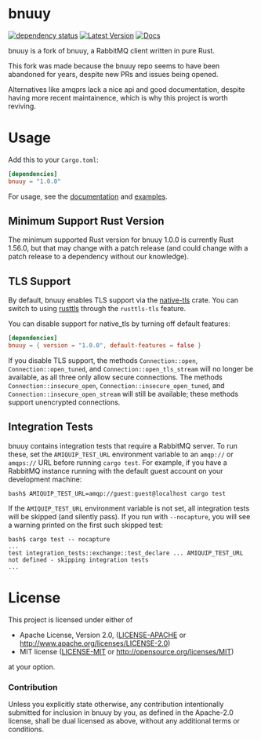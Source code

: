 # bnuuy

[![dependency status](https://deps.rs/repo/github/eievui5/bnuuy/status.svg)](https://deps.rs/repo/github/eievui5/bnuuy)
[![Latest Version](https://img.shields.io/crates/v/bnuuy.svg)](https://crates.io/crates/bnuuy)
[![Docs](https://docs.rs/bnuuy/badge.svg)](https://docs.rs/bnuuy)

bnuuy is a fork of bnuuy, a RabbitMQ client written in pure Rust.

This fork was made because the bnuuy repo seems to have been abandoned for years, despite new PRs and issues being opened.

Alternatives like amqprs lack a nice api and good documentation, despite having more recent maintainence, which is why this project is worth reviving.

# Usage

Add this to your `Cargo.toml`:

```toml
[dependencies]
bnuuy = "1.0.0"
```

For usage, see the [documentation](https://docs.rs/bnuuy/) and
[examples](https://github.com/eievui5/bnuuy/tree/master/examples).

## Minimum Support Rust Version

The minimum supported Rust version for bnuuy 1.0.0 is currently Rust 1.56.0,
but that may change with a patch release (and could change with a patch release
to a dependency without our knowledge).

## TLS Support

By default, bnuuy enables TLS support via the
[native-tls](https://crates.io/crates/native-tls) crate. You can switch to using [rusttls](https://github.com/rustls/rustls) through the `rusttls-tls` feature.

You can disable support for native_tls by turning off default features:

```toml
[dependencies]
bnuuy = { version = "1.0.0", default-features = false }
```

If you disable TLS support, the methods `Connection::open`,
`Connection::open_tuned`, and `Connection::open_tls_stream` will no longer be
available, as all three only allow secure connections. The methods
`Connection::insecure_open`, `Connection::insecure_open_tuned`, and
`Connection::insecure_open_stream` will still be available; these methods
support unencrypted connections.

## Integration Tests

bnuuy contains integration tests that require a RabbitMQ server. To run these,
set the `AMIQUIP_TEST_URL` environment variable to an `amqp://` or `amqps://` URL
before running `cargo test`. For example, if you have a RabbitMQ instance running
with the default guest account on your development machine:

```
bash$ AMIQUIP_TEST_URL=amqp://guest:guest@localhost cargo test
```

If the `AMIQUIP_TEST_URL` environment variable is not set, all integration tests
will be skipped (and silently pass). If you run with `--nocapture`, you will see
a warning printed on the first such skipped test:

```
bash$ cargo test -- nocapture
...
test integration_tests::exchange::test_declare ... AMIQUIP_TEST_URL not defined - skipping integration tests
...
```

# License

This project is licensed under either of

 * Apache License, Version 2.0, ([LICENSE-APACHE](LICENSE-APACHE) or
   http://www.apache.org/licenses/LICENSE-2.0)
 * MIT license ([LICENSE-MIT](LICENSE-MIT) or
   http://opensource.org/licenses/MIT)

at your option.

### Contribution

Unless you explicitly state otherwise, any contribution intentionally submitted
for inclusion in bnuuy by you, as defined in the Apache-2.0 license, shall be
dual licensed as above, without any additional terms or conditions.

